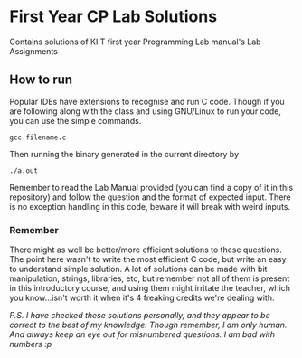 # First Year CP Lab Solutions
Contains solutions of KIIT first year Programming Lab manual's Lab Assignments

## How to run
Popular IDEs have extensions to recognise and run C code. Though if you are following along with the class and using GNU/Linux to run your code, you can use the simple commands.

`gcc filename.c`

Then running the binary generated in the current directory by

`./a.out`

Remember to read the Lab Manual provided (you can find a copy of it in this repository) and follow the question and the format of expected input. There is no exception handling in this code, beware it will break with weird inputs.

### Remember
There might as well be better/more efficient solutions to these questions. The point here wasn't to write the most efficient C code, but write an easy to understand simple solution. A lot of solutions can be made with bit manipulation, strings, libraries, etc, but remember not all of them is present in this introductory course, and using them might irritate the teacher, which you know...isn't worth it when it's 4 freaking credits we're dealing with.

<i>P.S. I have checked these solutions personally, and they appear to be correct to the best of my knowledge. Though remember, I am only human. And always keep an eye out for misnumbered questions. I am bad with numbers :p</i>
